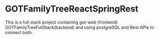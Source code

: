 # GOTFamilyTreeReactSpringRest
This is a full stack project containing got-web (frontend) GOTFamilyTreeFullStack(backend) and using postgreSQL and Rest APIs to connect both.
